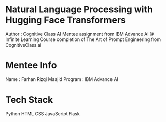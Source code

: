 # Natural Language Processing with Hugging Face Transformers
Author : Cognitive Class AI
Mentee assignment from IBM Advance AI @ Infinite Learning Course completion of The Art of Prompt Engineering from CognitiveClass.ai

# Mentee Info
Name : Farhan Rizqi Maajid
Program : IBM Advance AI

# Tech Stack
Python
HTML
CSS
JavaScript
Flask
